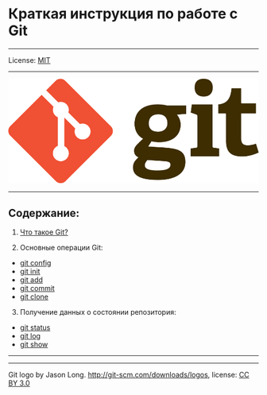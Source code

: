 # Краткая инструкция по работе с Git
___

License: [MIT](./Lisense.md)
___
![Git-Logo-2Color](./Git-Logo-2Color.png)
___
## Содержание: 


1. [Что такое Git?](./git.md)

2. Основные операции Git:
- [git config](config.md)
- [git init](init.md)
- [git add](add.md)
- [git commit](commit.md)
- [git clone](clone.md)

3. Получение данных о состоянии репозитория:
- [git status](git%20status.md)
- [git log](git%20log.md)
- [git show](git%20show.md)
___
___
Git logo by Jason Long. http://git-scm.com/downloads/logos, license: [CC BY 3.0](https://creativecommons.org/licenses/by/3.0/)